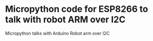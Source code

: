 # Micropython code for ESP8266 to talk with robot ARM over I2C
Micropython talks with Arduino Robot arm over I2C
